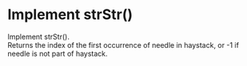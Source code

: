 # Implement strStr()
Implement strStr().\
Returns the index of the first occurrence of needle in haystack, or -1 if needle is not part of haystack.
